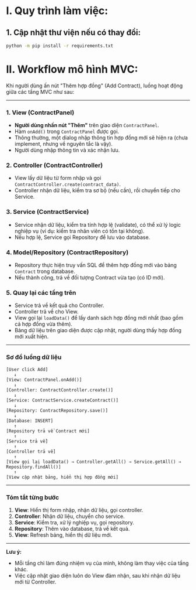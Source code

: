 # I. Quy trình làm việc:
## 1. Cập nhật thư viện nếu có thay đổi:
```bash
python -m pip install -r requirements.txt
```

# II. Workflow mô hình MVC: 
Khi người dùng ấn nút "Thêm hợp đồng" (Add Contract), luồng hoạt động giữa các tầng MVC như sau:

---

### 1. View (ContractPanel)
- **Người dùng nhấn nút "Thêm"** trên giao diện `ContractPanel`.
- Hàm `onAdd()` trong `ContractPanel` được gọi.
- Thông thường, một dialog nhập thông tin hợp đồng mới sẽ hiện ra (chưa implement, nhưng về nguyên tắc là vậy).
- Người dùng nhập thông tin và xác nhận lưu.

### 2. Controller (ContractController)
- View lấy dữ liệu từ form nhập và gọi `ContractController.create(contract_data)`.
- Controller nhận dữ liệu, kiểm tra sơ bộ (nếu cần), rồi chuyển tiếp cho Service.

### 3. Service (ContractService)
- Service nhận dữ liệu, kiểm tra tính hợp lệ (validate), có thể xử lý logic nghiệp vụ (ví dụ: kiểm tra nhân viên có tồn tại không).
- Nếu hợp lệ, Service gọi Repository để lưu vào database.

### 4. Model/Repository (ContractRepository)
- Repository thực hiện truy vấn SQL để thêm hợp đồng mới vào bảng `Contract` trong database.
- Nếu thành công, trả về đối tượng Contract vừa tạo (có ID mới).

### 5. Quay lại các tầng trên
- Service trả về kết quả cho Controller.
- Controller trả về cho View.
- View gọi lại `loadData()` để lấy danh sách hợp đồng mới nhất (bao gồm cả hợp đồng vừa thêm).
- Bảng dữ liệu trên giao diện được cập nhật, người dùng thấy hợp đồng mới xuất hiện.

---

### Sơ đồ luồng dữ liệu

```
[User click Add] 
   ↓
[View: ContractPanel.onAdd()]
   ↓
[Controller: ContractController.create()]
   ↓
[Service: ContractService.createContract()]
   ↓
[Repository: ContractRepository.save()]
   ↓
[Database: INSERT]
   ↑
[Repository trả về Contract mới]
   ↑
[Service trả về]
   ↑
[Controller trả về]
   ↑
[View gọi lại loadData() → Controller.getAll() → Service.getAll() → Repository.findAll()]
   ↑
[View cập nhật bảng, hiển thị hợp đồng mới]
```

---

### Tóm tắt từng bước

1. **View**: Hiển thị form nhập, nhận dữ liệu, gọi controller.
2. **Controller**: Nhận dữ liệu, chuyển cho service.
3. **Service**: Kiểm tra, xử lý nghiệp vụ, gọi repository.
4. **Repository**: Thêm vào database, trả về kết quả.
5. **View**: Refresh bảng, hiển thị dữ liệu mới.

---

**Lưu ý:**  
- Mỗi tầng chỉ làm đúng nhiệm vụ của mình, không làm thay việc của tầng khác.
- Việc cập nhật giao diện luôn do View đảm nhận, sau khi nhận dữ liệu mới từ Controller.